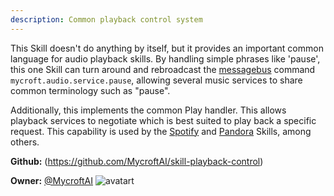 ```yaml
---
description: Common playback control system
---
```

This Skill doesn't do anything by itself, but it provides an important common
language for audio playback skills.  By handling simple phrases like
'pause', this one Skill can turn around and rebroadcast the [messagebus](https://mycroft.ai/documentation/message-bus/)
command `mycroft.audio.service.pause`, allowing several music services to share
common terminology such as "pause".

Additionally, this implements the common Play handler.  This allows playback
services to negotiate which is best suited to play back a specific request.
This capability is used by the [Spotify](https://github.com/forslund/spotify-skill) and [Pandora](https://github.com/mycroftai/pianobar-skill) Skills, among others.

**Github:** (https://github.com/MycroftAI/skill-playback-control)

**Owner:** [@MycroftAI](https://github.com/MycroftAI) ![avatart](https://avatars0.githubusercontent.com/u/14171097?v=4)

